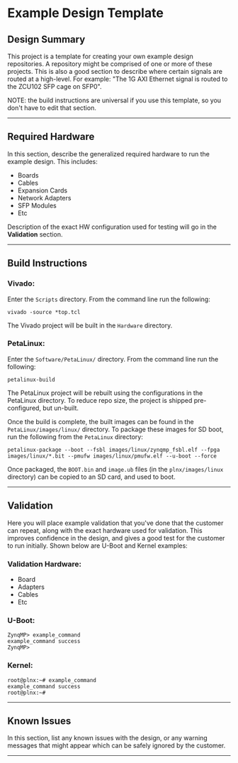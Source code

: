 # Example Design Template

## **Design Summary**

This project is a template for creating your own example design repositories. A repository might be comprised of one or more of these projects. This is also a good section to describe where certain signals are routed at a high-level. For example: "The 1G AXI Ethernet signal is routed to the ZCU102 SFP cage on SFP0".

NOTE: the build instructions are universal if you use this template, so you don't have to edit that section.

---

## **Required Hardware**

In this section, describe the generalized required hardware to run the example design. This includes:
- Boards
- Cables
- Expansion Cards
- Network Adapters
- SFP Modules
- Etc

Description of the exact HW configuration used for testing will go in the **Validation** section.

---

## **Build Instructions**

### **Vivado:**

Enter the `Scripts` directory. From the command line run the following:

`vivado -source *top.tcl`

The Vivado project will be built in the `Hardware` directory.

### **PetaLinux**:

Enter the `Software/PetaLinux/` directory. From the command line run the following:

`petalinux-build`

The PetaLinux project will be rebuilt using the configurations in the PetaLinux directory. To reduce repo size, the project is shipped pre-configured, but un-built.

Once the build is complete, the built images can be found in the `PetaLinux/images/linux/`
directory. To package these images for SD boot, run the following from the `PetaLinux` directory:

`petalinux-package --boot --fsbl images/linux/zynqmp_fsbl.elf --fpga images/linux/*.bit --pmufw images/linux/pmufw.elf --u-boot --force`

Once packaged, the `BOOT.bin` and `image.ub` files (in the `plnx/images/linux` directory) can be copied to an SD card, and used to boot.

---

## **Validation**

Here you will place example validation that you've done that the customer can repeat, along with the exact hardware used for validation. This improves confidence in the design, and gives a good test for the customer to run initially. Shown below are U-Boot and Kernel examples:

### **Validation Hardware:**
- Board
- Adapters
- Cables
- Etc

### **U-Boot:**
```
ZynqMP> example_command
example_command success
ZynqMP>
```

### **Kernel:**
```
root@plnx:~# example_command
example_command success
root@plnx:~#
```

---

## **Known Issues**
In this section, list any known issues with the design, or any warning messages that might appear which can be safely ignored by the customer.

---
